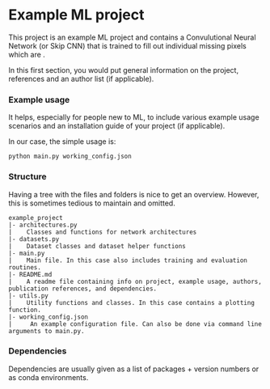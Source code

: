 # Example ML project
This project is an example ML project and contains a Convulutional Neural Network (or Skip CNN) that is trained to fill out individual missing pixels which are .

In this first section, you would put general information on the project, references and an author list (if applicable).

### Example usage
It helps, especially for people new to ML, to include various example usage scenarios and an installation guide of your project (if applicable).

In our case, the simple usage is:
```
python main.py working_config.json
```

### Structure
Having a tree with the files and folders is nice to get an overview.
However, this is sometimes tedious to maintain and omitted.
```
example_project
|- architectures.py
|    Classes and functions for network architectures
|- datasets.py
|    Dataset classes and dataset helper functions
|- main.py
|    Main file. In this case also includes training and evaluation routines.
|- README.md
|    A readme file containing info on project, example usage, authors, publication references, and dependencies.
|- utils.py
|    Utility functions and classes. In this case contains a plotting function.
|- working_config.json
|     An example configuration file. Can also be done via command line arguments to main.py.
```

### Dependencies
Dependencies are usually given as a list of packages + version numbers or as conda environments.
